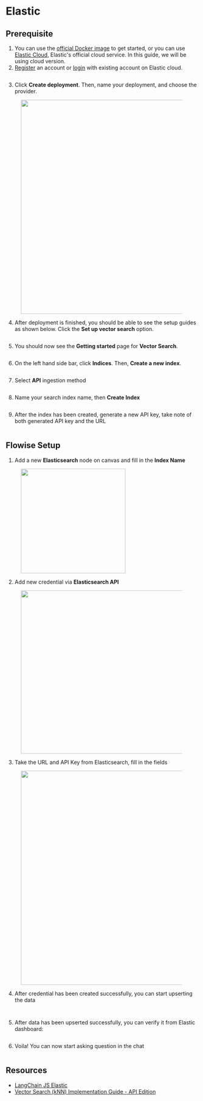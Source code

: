 # Elastic

## Prerequisite

1. You can use the [official Docker image](https://www.elastic.co/guide/en/elasticsearch/reference/current/docker.html) to get started, or you can use [Elastic Cloud](https://www.elastic.co/cloud/), Elastic's official cloud service. In this guide, we will be using cloud version.
2. [Register](https://cloud.elastic.co/registration) an account or [login](https://cloud.elastic.co/login) with existing account on Elastic cloud.

<figure><img src="../../../.gitbook/assets/elastic1.png" alt=""><figcaption></figcaption></figure>

3. Click **Create deployment**. Then, name your deployment, and choose the provider.

<figure><img src="../../../.gitbook/assets/elastic2.png" alt="" width="563"><figcaption></figcaption></figure>

4. After deployment is finished, you should be able to see the setup guides as shown below. Click the **Set up vector search** option.

<figure><img src="../../../.gitbook/assets/elastic4.png" alt=""><figcaption></figcaption></figure>

5. You should now see the **Getting started** page for **Vector Search**.

<figure><img src="../../../.gitbook/assets/elastic5.png" alt=""><figcaption></figcaption></figure>

6. On the left hand side bar, click **Indices**. Then, **Create a new index**.

<figure><img src="../../../.gitbook/assets/elastic6.png" alt=""><figcaption></figcaption></figure>

7. Select **API** ingestion method

<figure><img src="../../../.gitbook/assets/elastic7.png" alt=""><figcaption></figcaption></figure>

8. Name your search index name, then **Create Index**

<figure><img src="../../../.gitbook/assets/elastic8.png" alt=""><figcaption></figcaption></figure>

9. After the index has been created, generate a new API key, take note of both generated API key and  the URL

<figure><img src="../../../.gitbook/assets/elastic9.png" alt=""><figcaption></figcaption></figure>

## Flowise Setup

1. Add a new **Elasticsearch** node on canvas and fill in the **Index Name**

<figure><img src="../../../.gitbook/assets/elastic10.png" alt="" width="275"><figcaption></figcaption></figure>

2. Add new credential via **Elasticsearch API**

<figure><img src="../../../.gitbook/assets/elastic11.png" alt="" width="429"><figcaption></figcaption></figure>

3. Take the URL and API Key from Elasticsearch, fill in the fields

<figure><img src="../../../.gitbook/assets/elastic12.png" alt="" width="563"><figcaption></figcaption></figure>

4. After credential has been created successfully, you can start upserting the data

<figure><img src="../../../.gitbook/assets/Untitled (1) (1) (1).png" alt=""><figcaption></figcaption></figure>

<figure><img src="../../../.gitbook/assets/elastic13.png" alt=""><figcaption></figcaption></figure>

5. After data has been upserted successfully, you can verify it from Elastic dashboard:

<figure><img src="../../../.gitbook/assets/image (7) (1).png" alt=""><figcaption></figcaption></figure>

6. Voila! You can now start asking question in the chat

<figure><img src="../../../.gitbook/assets/image (6) (1) (1).png" alt=""><figcaption></figcaption></figure>

## Resources

* [LangChain JS Elastic](https://js.langchain.com/docs/integrations/vectorstores/elasticsearch)
* [Vector Search (kNN) Implementation Guide -  API Edition](https://www.elastic.co/search-labs/blog/articles/vector-search-implementation-guide-api-edition)
